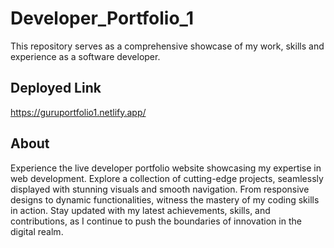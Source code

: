 # Developer_Portfolio_1

This repository serves as a comprehensive showcase of my work, skills and experience as a software developer.

## Deployed Link

https://guruportfolio1.netlify.app/

## About

Experience the live developer portfolio website showcasing my expertise in web development. Explore a collection of cutting-edge projects, seamlessly displayed with stunning visuals and smooth navigation. From responsive designs to dynamic functionalities, witness the mastery of my coding skills in action. Stay updated with my latest achievements, skills, and contributions, as I continue to push the boundaries of innovation in the digital realm.
